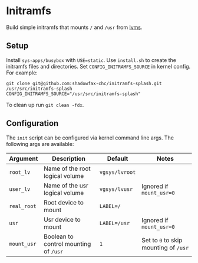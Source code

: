 Initramfs
=========

Build simple initramfs that mounts `/` and `/usr` from
[lvms](http://www.sourceware.org/lvm2/).


Setup
-----

Install `sys-apps/busybox` with `USE=static`. Use `install.sh`
to create the initramfs files and directories.  Set `CONFIG_INITRAMFS_SOURCE`
in kernel config. For example:

    git clone git@github.com:shadowfax-chc/initramfs-splash.git /usr/src/initramfs-splash
    CONFIG_INITRAMFS_SOURCE="/usr/src/initramfs-splash"

To clean up run `git clean -fdx`.


Configuration
-------------

The `init` script can be configured via kernel command line args. The following
args are available:

 Argument    | Description                           | Default        | Notes
 ----------- | ------------------------------------- | -------------- | -------------------------------------
 `root_lv`   | Name of the root logical volume       | `vgsys/lvroot` |
 `user_lv`   | Name of the usr logical volume        | `vgsys/lvusr`  | Ignored if `mount_usr=0`
 `real_root` | Root device to mount                  | `LABEL=/`      |
 `usr`       | Usr device to mount                   | `LABEL=/usr`   | Ignored if `mount_usr=0`
 `mount_usr` | Boolean to control mounting of `/usr` | `1`            | Set to `0` to skip mounting of `/usr`
